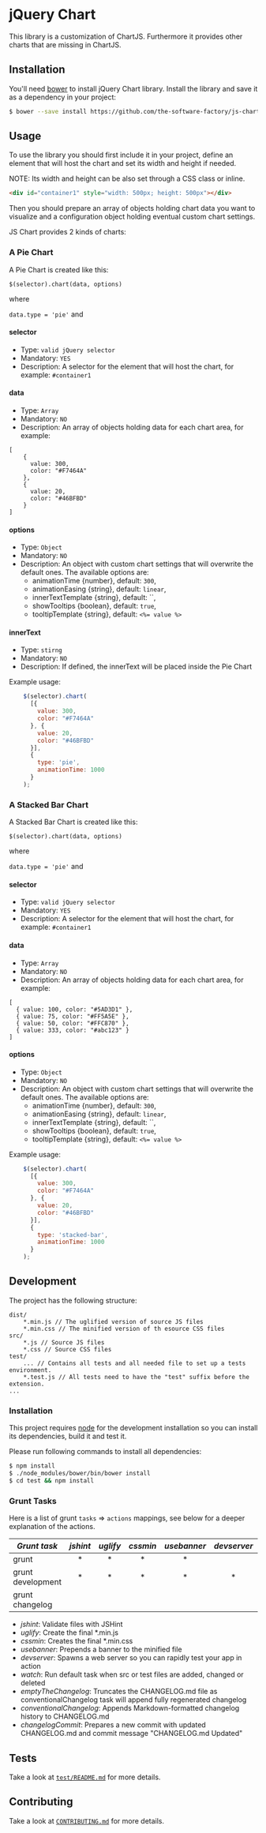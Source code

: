 # jQuery Chart
This library is a customization of ChartJS. Furthermore it provides other charts that are missing in ChartJS.

## Installation
You'll need [bower](http://bower.io/) to install jQuery Chart library.
Install the library and save it as a dependency in your project:
```sh
$ bower --save install https://github.com/the-software-factory/js-chart.git
```

## Usage
To use the library you should first include it in your project, define an element that will host the chart and set its
width and height if needed.

NOTE: Its width and height can be also set through a CSS class or inline.

```html
<div id="container1" style="width: 500px; height: 500px"></div>
```

Then you should prepare an array of objects holding chart data you want to visualize and a configuration
object holding eventual custom chart settings.

JS Chart provides 2 kinds of charts:

### A Pie Chart
A Pie Chart is created like this:

`$(selector).chart(data, options)`

where

`data.type = 'pie'` and

#### selector
* Type: `valid jQuery selector`
* Mandatory: `YES`
* Description: A selector for the element that will host the chart, for example: `#container1`

#### data
* Type: `Array`
* Mandatory: `NO`
* Description: An array of objects holding data for each chart area, for example:
```
[
    {
      value: 300,
      color: "#F7464A"
    },
    {
      value: 20,
      color: "#46BFBD"
    }
]
```

#### options
* Type: `Object`
* Mandatory: `NO`
* Description: An object with custom chart settings that will overwrite the default ones.
The available options are:
    - animationTime {number}, default: `300`,
    - animationEasing {string}, default: `linear`,
	- innerTextTemplate {string}, default: ``,
	- showTooltips {boolean}, default: `true`,
	- tooltipTemplate {string}, default: `<%= value %>`

#### innerText
* Type: `stirng`
* Mandatory: `NO`
* Description: If defined, the innerText will be placed inside the Pie Chart

Example usage:
```js
    $(selector).chart(
      [{
        value: 300,
        color: "#F7464A"
      }, {
        value: 20,
        color: "#46BFBD"
      }],
      {
      	type: 'pie',
        animationTime: 1000
      }
    );
```

### A Stacked Bar Chart
A Stacked Bar Chart is created like this:

`$(selector).chart(data, options)`

where

`data.type = 'pie'` and

#### selector
* Type: `valid jQuery selector`
* Mandatory: `YES`
* Description: A selector for the element that will host the chart, for example: `#container1`

#### data
* Type: `Array`
* Mandatory: `NO`
* Description: An array of objects holding data for each chart area, for example:
```
[
  { value: 100, color: "#5AD3D1" },
  { value: 75, color: "#FF5A5E" },
  { value: 50, color: "#FFC870" },
  { value: 333, color: "#abc123" }
]
```

#### options
* Type: `Object`
* Mandatory: `NO`
* Description: An object with custom chart settings that will overwrite the default ones.
The available options are:
    - animationTime {number}, default: `300`,
	- animationEasing {string}, default: `linear`,
	- innerTextTemplate {string}, default: ``,
	- showTooltips {boolean}, default: `true`,
	- tooltipTemplate {string}, default: `<%= value %>`

Example usage:
```js
    $(selector).chart(
	  [{
        value: 300,
        color: "#F7464A"
      }, {
        value: 20,
        color: "#46BFBD"
      }],
      {
       	type: 'stacked-bar',
        animationTime: 1000
      }
    );
```

## Development
The project has the following structure:
```
dist/
    *.min.js // The uglified version of source JS files
    *.min.css // The minified version of th esource CSS files
src/
    *.js // Source JS files
    *.css // Source CSS files
test/
    ... // Contains all tests and all needed file to set up a tests environment.
    *.test.js // All tests need to have the "test" suffix before the extension.
...
```

### Installation
This project requires [node](https://nodejs.org/) for the development installation so you can
install its dependencies, build it and test it.

Please run following commands to install all dependencies:
```sh
$ npm install
$ ./node_modules/bower/bin/bower install
$ cd test && npm install
```

### Grunt Tasks
Here is a list of grunt `tasks` => `actions` mappings, see below for a deeper explanation of the actions.

|   *Grunt task*    | *jshint* | *uglify* | *cssmin* | *usebanner* | *devserver* | *watch* | *emptyTheChangelog* | *conventionalChangelog* | *changelogCommit* |
|-------------------|:--------:|:--------:|:--------:|:-----------:|:-----------:|:-------:|:-------------------:|:-----------------------:|:-----------------:|
|      grunt        |    *     |    *     |    *     |      *      |             |         |                     |                         |                   |
| grunt development |    *     |    *     |    *     |      *      |      *      |    *    |                     |                         |                   |
| grunt changelog   |          |          |          |             |             |         |          *          |           *             |         *         |

* *jshint*: Validate files with JSHint
* *uglify*: Create the final \*.min.js
* *cssmin*: Creates the final \*.min.css
* *usebanner*: Prepends a banner to the minified file
* *devserver*: Spawns a web server so you can rapidly test your app in action
* *watch*: Run default task when src or test files are added, changed or deleted
* *emptyTheChangelog*: Truncates the CHANGELOG.md file as conventionalChangelog task will append fully regenerated changelog
* *conventionalChangelog*: Appends Markdown-formatted changelog history to CHANGELOG.md
* *changelogCommit*: Prepares a new commit with updated CHANGELOG.md and commit message "CHANGELOG.md Updated"

## Tests
Take a look at [`test/README.md`](test/README.md) for more details.

## Contributing
Take a look at [`CONTRIBUTING.md`](CONTRIBUTING.md) for more details.
